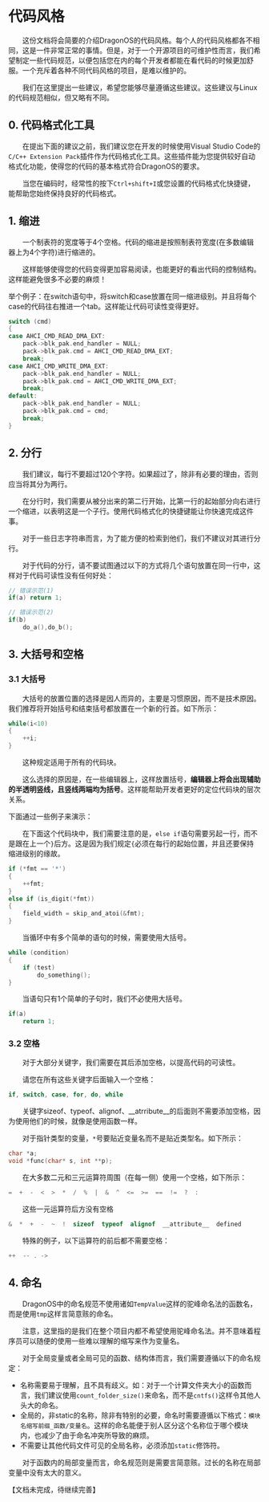 # 代码风格

&emsp;&emsp;这份文档将会简要的介绍DragonOS的代码风格。每个人的代码风格都各不相同，这是一件非常正常的事情。但是，对于一个开源项目的可维护性而言，我们希望制定一些代码规范，以便包括您在内的每个开发者都能在看代码的时候更加舒服。一个充斥着各种不同代码风格的项目，是难以维护的。

&emsp;&emsp;我们在这里提出一些建议，希望您能够尽量遵循这些建议。这些建议与Linux的代码规范相似，但又略有不同。



## 0. 代码格式化工具

&emsp;&emsp;在提出下面的建议之前，我们建议您在开发的时候使用Visual Studio Code的`C/C++ Extension Pack`插件作为代码格式化工具。这些插件能为您提供较好自动格式化功能，使得您的代码的基本格式符合DragonOS的要求。

&emsp;&emsp;当您在编码时，经常性的按下`Ctrl+shift+I`或您设置的代码格式化快捷键，能帮助您始终保持良好的代码格式。

## 1. 缩进

&emsp;&emsp;一个制表符的宽度等于4个空格。代码的缩进是按照制表符宽度(在多数编辑器上为4个字符)进行缩进的。

&emsp;&emsp;这样能够使得您的代码变得更加容易阅读，也能更好的看出代码的控制结构。这样能避免很多不必要的麻烦！

举个例子：在switch语句中，将switch和case放置在同一缩进级别。并且将每个case的代码往右推进一个tab。这样能让代码可读性变得更好。

```c
switch (cmd)
{
case AHCI_CMD_READ_DMA_EXT:
    pack->blk_pak.end_handler = NULL;
    pack->blk_pak.cmd = AHCI_CMD_READ_DMA_EXT;
    break;
case AHCI_CMD_WRITE_DMA_EXT:
    pack->blk_pak.end_handler = NULL;
    pack->blk_pak.cmd = AHCI_CMD_WRITE_DMA_EXT;
    break;
default:
    pack->blk_pak.end_handler = NULL;
    pack->blk_pak.cmd = cmd;
    break;
}
```

## 2. 分行

&emsp;&emsp;我们建议，每行不要超过120个字符。如果超过了，除非有必要的理由，否则应当将其分为两行。

&emsp;&emsp;在分行时，我们需要从被分出来的第二行开始，比第一行的起始部分向右进行一个缩进，以表明这是一个子行。使用代码格式化的快捷键能让你快速完成这件事。

&emsp;&emsp;对于一些日志字符串而言，为了能方便的检索到他们，我们不建议对其进行分行。

&emsp;&emsp;对于代码的分行，请不要试图通过以下的方式将几个语句放置在同一行中，这样对于代码可读性没有任何好处：

```c
// 错误示范(1)
if(a) return 1;

// 错误示范(2)
if(b)
    do_a(),do_b();
```

## 3. 大括号和空格

### 3.1 大括号

&emsp;&emsp;大括号的放置位置的选择是因人而异的，主要是习惯原因，而不是技术原因。我们推荐将开始括号和结束括号都放置在一个新的行首。如下所示：


```c
while(i<10)
{
    ++i;
}
```

&emsp;&emsp;这种规定适用于所有的代码块。

&emsp;&emsp;这么选择的原因是，在一些编辑器上，这样放置括号，**编辑器上将会出现辅助的半透明竖线，且竖线两端均为括号**。这样能帮助开发者更好的定位代码块的层次关系。

下面通过一些例子来演示：

&emsp;&emsp;在下面这个代码块中，我们需要注意的是，`else if`语句需要另起一行，而不是跟在上一个`}`后方。这是因为我们规定`{`必须在每行的起始位置，并且还要保持缩进级别的缘故。

```c
if (*fmt == '*')
{
    ++fmt;
}
else if (is_digit(*fmt))
{
    field_width = skip_and_atoi(&fmt);
}
```

&emsp;&emsp;当循环中有多个简单的语句的时候，需要使用大括号。

```c
while (condition) 
{
    if (test)
        do_something();
}
```

&emsp;&emsp;当语句只有1个简单的子句时，我们不必使用大括号。

```c
if(a)
    return 1;
```

### 3.2 空格

&emsp;&emsp;对于大部分关键字，我们需要在其后添加空格，以提高代码的可读性。

&emsp;&emsp;请您在所有这些关键字后面输入一个空格：

```c
if, switch, case, for, do, while
```

&emsp;&emsp;关键字sizeof、typeof、alignof、__atrribute__的后面则不需要添加空格，因为使用他们的时候，就像是使用函数一样。


&emsp;&emsp;对于指针类型的变量，`*`号要贴近变量名而不是贴近类型名。如下所示：
```c
char *a;
void *func(char* s, int **p);
```

&emsp;&emsp;在大多数二元和三元运算符周围（在每一侧）使用一个空格，如下所示：

```c
=  +  -  <  >  *  /  %  |  &  ^  <=  >=  ==  !=  ?  :
```

&emsp;&emsp;这些一元运算符后方没有空格

```c
&  *  +  -  ~  !  sizeof  typeof  alignof  __attribute__  defined
```

&emsp;&emsp;特殊的例子，以下运算符的前后都不需要空格：
```c
++  -- . ->
```
## 4. 命名

&emsp;&emsp;DragonOS中的命名规范不使用诸如`TempValue`这样的驼峰命名法的函数名，而是使用`tmp`这样言简意赅的命名。

&emsp;&emsp;注意，这里指的是我们在整个项目内都不希望使用驼峰命名法。并不意味着程序员可以随便的使用一些难以理解的缩写来作为变量名。

&emsp;&emsp;对于全局变量或者全局可见的函数、结构体而言，我们需要遵循以下的命名规定：
- 名称需要易于理解，且不具有歧义。如：对于一个计算文件夹大小的函数而言，我们建议使用`count_folder_size()`来命名，而不是`cntfs()`这样令其他人头大的命名。
- 全局的，非static的名称，除非有特别的必要，命名时需要遵循以下格式：`模块名缩写前缀_函数/变量名`。这样的命名能便于别人区分这个名称位于哪个模块内，也减少了由于命名冲突所导致的麻烦。
- 不需要让其他代码文件可见的全局名称，必须添加`static`修饰符。

&emsp;&emsp;对于函数内的局部变量而言，命名规范则是需要言简意赅。过长的名称在局部变量中没有太大的意义。

【文档未完成，待继续完善】